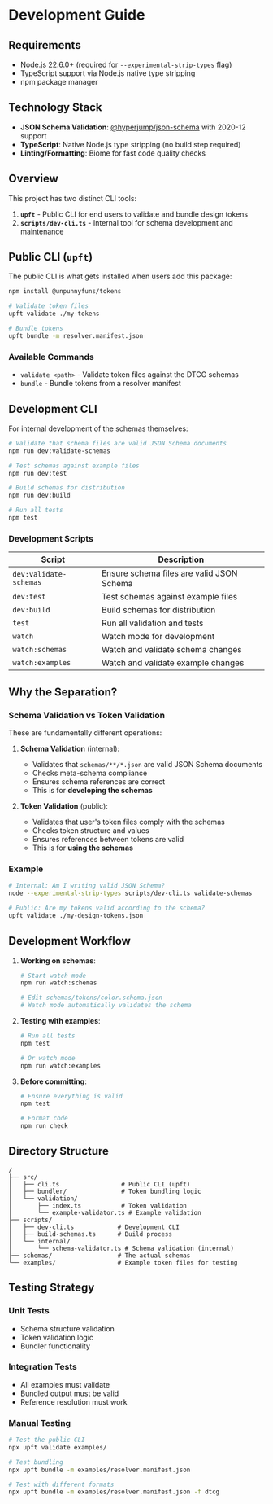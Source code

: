 # Development Guide

## Requirements

- Node.js 22.6.0+ (required for `--experimental-strip-types` flag)
- TypeScript support via Node.js native type stripping
- npm package manager

## Technology Stack

- **JSON Schema Validation**: [@hyperjump/json-schema](https://github.com/hyperjump-io/json-schema) with 2020-12 support
- **TypeScript**: Native Node.js type stripping (no build step required)
- **Linting/Formatting**: Biome for fast code quality checks

## Overview

This project has two distinct CLI tools:

1. **`upft`** - Public CLI for end users to validate and bundle design tokens
2. **`scripts/dev-cli.ts`** - Internal tool for schema development and maintenance

## Public CLI (`upft`)

The public CLI is what gets installed when users add this package:

```bash
npm install @unpunnyfuns/tokens

# Validate token files
upft validate ./my-tokens

# Bundle tokens
upft bundle -m resolver.manifest.json
```

### Available Commands

- `validate <path>` - Validate token files against the DTCG schemas
- `bundle` - Bundle tokens from a resolver manifest

## Development CLI

For internal development of the schemas themselves:

```bash
# Validate that schema files are valid JSON Schema documents
npm run dev:validate-schemas

# Test schemas against example files
npm run dev:test

# Build schemas for distribution
npm run dev:build

# Run all tests
npm test
```

### Development Scripts

| Script | Description |
|--------|-------------|
| `dev:validate-schemas` | Ensure schema files are valid JSON Schema |
| `dev:test` | Test schemas against example files |
| `dev:build` | Build schemas for distribution |
| `test` | Run all validation and tests |
| `watch` | Watch mode for development |
| `watch:schemas` | Watch and validate schema changes |
| `watch:examples` | Watch and validate example changes |

## Why the Separation?

### Schema Validation vs Token Validation

These are fundamentally different operations:

1. **Schema Validation** (internal):
   - Validates that `schemas/**/*.json` are valid JSON Schema documents
   - Checks meta-schema compliance
   - Ensures schema references are correct
   - This is for **developing the schemas**

2. **Token Validation** (public):
   - Validates that user's token files comply with the schemas
   - Checks token structure and values
   - Ensures references between tokens are valid
   - This is for **using the schemas**

### Example

```bash
# Internal: Am I writing valid JSON Schema?
node --experimental-strip-types scripts/dev-cli.ts validate-schemas

# Public: Are my tokens valid according to the schema?
upft validate ./my-design-tokens.json
```

## Development Workflow

1. **Working on schemas**:
   ```bash
   # Start watch mode
   npm run watch:schemas
   
   # Edit schemas/tokens/color.schema.json
   # Watch mode automatically validates the schema
   ```

2. **Testing with examples**:
   ```bash
   # Run all tests
   npm test
   
   # Or watch mode
   npm run watch:examples
   ```

3. **Before committing**:
   ```bash
   # Ensure everything is valid
   npm test
   
   # Format code
   npm run check
   ```

## Directory Structure

```
/
├── src/
│   ├── cli.ts                 # Public CLI (upft)
│   ├── bundler/               # Token bundling logic
│   └── validation/
│       ├── index.ts           # Token validation
│       └── example-validator.ts # Example validation
├── scripts/
│   ├── dev-cli.ts            # Development CLI
│   ├── build-schemas.ts      # Build process
│   └── internal/
│       └── schema-validator.ts # Schema validation (internal)
├── schemas/                  # The actual schemas
└── examples/                 # Example token files for testing
```

## Testing Strategy

### Unit Tests
- Schema structure validation
- Token validation logic
- Bundler functionality

### Integration Tests
- All examples must validate
- Bundled output must be valid
- Reference resolution must work

### Manual Testing
```bash
# Test the public CLI
npx upft validate examples/

# Test bundling
npx upft bundle -m examples/resolver.manifest.json

# Test with different formats
npx upft bundle -m examples/resolver.manifest.json -f dtcg
```